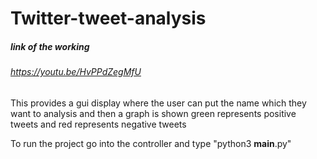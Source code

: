 # Twitter-tweet-analysis

##### link of the working
###### https://youtu.be/HvPPdZegMfU
This provides a gui display where the user can put the name which they want to analysis and then a graph is shown green represents positive tweets and red represents negative tweets

To run the project go into the controller and type "python3 __main__.py"
